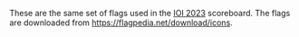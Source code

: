 These are the same set of flags used in the [IOI 2023](https://github.com/ioi-2023/ioi-2023.github.io/tree/main/flags) scoreboard.
The flags are downloaded from https://flagpedia.net/download/icons.
